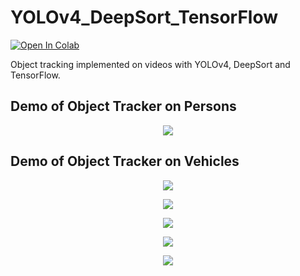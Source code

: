# YOLOv4_DeepSort_TensorFlow

[![Open In Colab](https://colab.research.google.com/assets/colab-badge.svg)](https://colab.research.google.com/drive/1hXoYnV0umDoZB5nkl1eZI75h9AnslRLi?usp=sharing)


Object tracking implemented on videos with YOLOv4, DeepSort and TensorFlow.

## Demo of Object Tracker on Persons
<p align="center"><img src="data/helpers/demo.gif"\></p>

## Demo of Object Tracker on Vehicles
<p align="center"><img src="data/helpers/cars.gif"\></p>

<p align="center"><img src="data/helpers/intersection.gif"\></p>

<p align="center"><img src="data/helpers/highway.gif"\></p>

<p align="center"><img src="data/helpers/road.gif"\></p>

<p align="center"><img src="data/helpers/way.gif"\></p>

